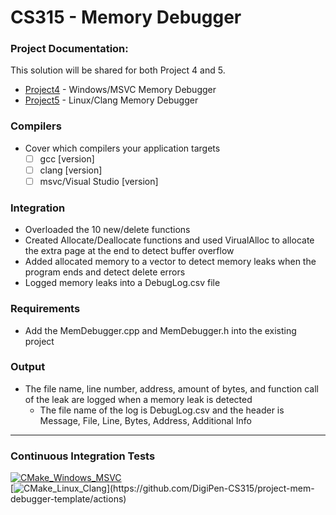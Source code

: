 # CS315 - Memory Debugger

### Project Documentation: 
This solution will be shared for both Project 4 and 5.
- [Project4](https://github.com/DigiPen-CS315/DigiPen-CS315/blob/main/projects/project-mem-debugger-windows/README.md) - Windows/MSVC Memory Debugger
- [Project5](https://github.com/DigiPen-CS315/DigiPen-CS315/blob/main/projects/project-mem-debugger-linux/README.md) - Linux/Clang Memory Debugger

### Compilers  
- Cover which compilers your application targets
    - [ ] gcc [version]  
    - [ ] clang [version]  
    - [ ] msvc/Visual Studio [version]  

### Integration  
- Overloaded the 10 new/delete functions
- Created Allocate/Deallocate functions and used VirualAlloc to allocate the extra page at the end to detect buffer overflow
- Added allocated memory to a vector to detect memory leaks when the program ends and detect delete errors 
- Logged memory leaks into a DebugLog.csv file

### Requirements  
- Add the MemDebugger.cpp and MemDebugger.h into the existing project

### Output  
- The file name, line number, address, amount of bytes, and function call of the leak are logged when a memory leak is detected
    - The file name of the log is DebugLog.csv and the header is Message, File, Line, Bytes, Address, Additional Info

---

### Continuous Integration Tests  
[![CMake_Windows_MSVC](https://github.com/DigiPen-CS315/project-mem-debugger-template/workflows/CMake_Windows/badge.svg)](https://github.com/DigiPen-CS315/project-mem-debugger-template/actions)  
[![CMake_Linux_Clang](https://github.com/DigiPen-CS315/project-mem-debugger-template/workflows/CMake_Linux/badge.svg?)](https://github.com/DigiPen-CS315/project-mem-debugger-template/actions)  
